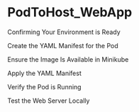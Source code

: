 # PodToHost_WebApp

Confirming Your Environment is Ready

Create the YAML Manifest for the Pod

Ensure the Image Is Available in Minikube

Apply the YAML Manifest

Verify the Pod is Running

Test the Web Server Locally

